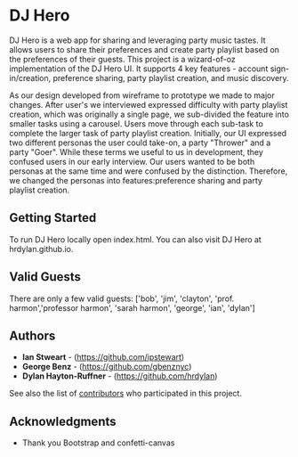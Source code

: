 # DJ Hero

DJ Hero is a web app for sharing and leveraging party music tastes. It allows users to share their preferences and create party playlist based on the preferences of their guests. This project is a wizard-of-oz implementation of the DJ Hero UI. It supports 4 key features - account sign-in/creation, preference sharing, party playlist creation, and music discovery. 

As our design developed from wireframe to prototype we made to major changes. After user's we interviewed expressed difficulty with party playlist creation, which was originally a single page, we sub-divided the feature into smaller tasks using a carousel. Users move through each sub-task to complete the larger task of party playlist creation. Initially, our UI expressed two different personas the user could take-on, a party "Thrower" and a party "Goer". While these terms we useful to us in development, they confused users in our early interview. Our users wanted to be both personas at the same time and were confused by the distinction. Therefore, we changed the personas into features:preference sharing and party playlist creation. 

## Getting Started

To run DJ Hero locally open index.html. You can also visit DJ Hero at hrdylan.github.io.

## Valid Guests

There are only a few valid guests: ['bob', 'jim', 'clayton', 'prof. harmon','professor harmon', 'sarah harmon', 'george', 'ian', 'dylan']

## Authors

* **Ian Stweart** - (https://github.com/ipstewart)
* **George Benz** - (https://github.com/gbenznyc)
* **Dylan Hayton-Ruffner** - (https://github.com/hrdylan)

See also the list of [contributors](https://github.com/hrdylan/hrdylan.github.io/contributors) who participated in this project.


## Acknowledgments

* Thank you Bootstrap and confetti-canvas

